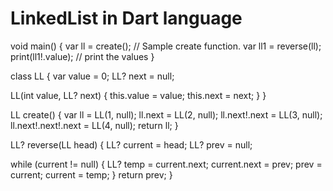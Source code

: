 # LinkedList in Dart language 

void main() {
  var ll = create(); // Sample create function.
  var ll1 = reverse(ll);
  print(ll1!.value); // print the values
}

class LL {
  var value = 0;
  LL? next = null;

  LL(int value, LL? next) {
    this.value = value;
    this.next = next;
  }
}

LL create() {
  var ll = LL(1, null);
  ll.next = LL(2, null);
  ll.next!.next = LL(3, null);
  ll.next!.next!.next = LL(4, null);
  return ll;
}

LL? reverse(LL head) {
  LL? current = head;
  LL? prev = null;
 
  while (current != null) {
    LL? temp = current.next;
    current.next = prev;
    prev = current;
    current = temp;
  }
  return prev;
}


